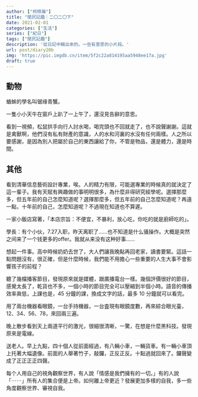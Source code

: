 ```yaml
---
author: ["柯棋瀚"]
title: "閒凥記趣｜二〇二〇下"
date: 2021-02-01
categories: ["生活"]
series: ["紀日"]
tags: ["閒凥記趣"]
description: '從日記中輯出來的。一些有意思的小片段。'
url: post/diary20b
img: 'https://pic.imgdb.cn/item/5f2c22a814195aa5948ee17a.jpg'
draft: true
---
```


## 動物

蝤蛑的學名叫锯缘青蟹。

一隻小小天牛在窗戶上趴了一上午了，還沒見告辭的意思。

看到一視頻，松鼠拱手向行人討水喝，喝完頭也不回就走了，也不說聲謝謝。這就是禽獸啊，他們沒有私有財產的意識，人的水和河裏的水沒有任何兩樣。人之所以要感謝，是因為別人把屬於自己的東西讓給了你，不管是物品，還是體力，還是時間。

## 其他


看到清華信息藝術設計專業，唉。人的精力有限，可能選專業的時候真的就決定了這一輩子。我有天賦有興趣做的事明明很多，為什麼非得研究經學呢。選擇那麼多，但五年前的自己怎麼知道呢？選擇那麼多，但五年前的自己怎麼知道呢？再遠一點，十年前的自己，怎麼知道呢？不過現在知道也不算遲。

一家小飯店寫著，「本店宗旨：不便宜，不暴利，放心吃，你吃的就是廚師吃的」。

學長：有个小伙，7.27入职，昨天离职了……也不知道是什么骚操作。大概是突然之间来了一个钱更多的offer。我就从来没有这种好事……

想起一件事。高中時候奶奶去世了，大人們讓我晚點再回老家，讀書要緊。這話一點問題沒有，很正確，但是什麼時候，我們能不用擔心一些重要的人生大事不會影響孩子的前程？

聽了幾檔播客節目，發現原來就是媒體，跟廣播電台一樣。幾個評價很好的節目，感覺太長了，乾貨也不多，一個小時的節目完全可以壓縮到半個小時。語音的傳播效率眞低，上課也是，45 分鐘的課，換成文字的話，最多 10 分鐘就可以看完。



用了兩台機器看眼鏡，一台手持機器，一台査現有眼鏡度數，再來綜合眼光臺，12、34、56、78，來回兩三遍。

晚上散步看到天上兩道平行的激光，很細很清晰，一驚，在想是什麼黑科技。發現原來是電線。

送老人。早上九點，四十個人從前面經過，有八輛小車，一輛貨車。有一輛小車頂上托著大幅遺像。前面的人舉著竹子，敲鑼，正反正反。十點過就回來了。鑼聲變成了正正正正四聲。

每个人用自己的視角觀察世界，有人說「情感是我們擁有的一切。」有的人說「⋯⋯」所有人的集合便是上帝。如何離上帝更近？發展更加多樣的自我，多一些角度觀察世界、審視自我。